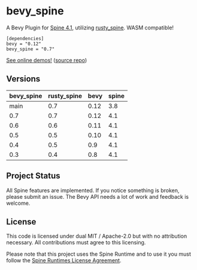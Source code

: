 # bevy_spine

A Bevy Plugin for [Spine 4.1](http://esotericsoftware.com/), utilizing [rusty_spine](https://github.com/jabuwu/rusty_spine). WASM compatible!

```
[dependencies]
bevy = "0.12"
bevy_spine = "0.7"
```

[See online demos!](https://jabuwu.github.io/bevy_spine_demos/) ([source repo](https://github.com/jabuwu/bevy_spine_demos))

## Versions

| bevy_spine | rusty_spine | bevy | spine |
| ---------- | ----------- | ---- | ----- |
| main       | 0.7         | 0.12 | 3.8   |
| 0.7        | 0.7         | 0.12 | 4.1   |
| 0.6        | 0.6         | 0.11 | 4.1   |
| 0.5        | 0.5         | 0.10 | 4.1   |
| 0.4        | 0.5         | 0.9  | 4.1   |
| 0.3        | 0.4         | 0.8  | 4.1   |

## Project Status

All Spine features are implemented. If you notice something is broken, please submit an issue. The Bevy API needs a lot of work and feedback is welcome.

## License

This code is licensed under dual MIT / Apache-2.0 but with no attribution necessary. All contributions must agree to this licensing.

Please note that this project uses the Spine Runtime and to use it you must follow the [Spine Runtimes License Agreement](https://github.com/EsotericSoftware/spine-runtimes/blob/4.1/LICENSE).
